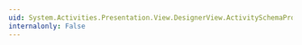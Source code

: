 ```yaml
---
uid: System.Activities.Presentation.View.DesignerView.ActivitySchemaProperty
internalonly: False
---
```

